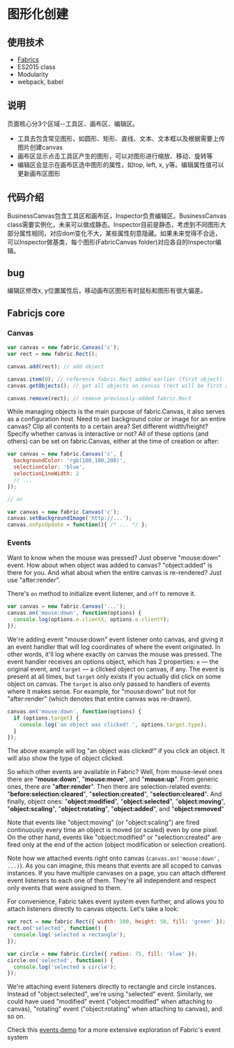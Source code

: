 # 图形化创建

## 使用技术

* [Fabrics](http://fabricjs.com/)
* ES2015 class
* Modularity
* webpack, babel

## 说明

页面核心分3个区域--工具区、画布区、编辑区。

* 工具去包含常见图形，如圆形、矩形、直线、文本、文本框以及根据需要上传图片创建canvas
* 画布区显示点击工具区产生的图形，可以对图形进行缩放、移动、旋转等
* 编辑区会显示在画布区选中图形的属性，如top, left, x, y等。编辑属性值可以更新画布区图形

## 代码介绍

BusinessCanvas包含工具区和画布区，Inspector负责编辑区。BusinessCanvas class需要实例化，未来可以做成静态。Inspector目前是静态，考虑到不同图形大部分属性相同，对应dom变化不大，某些属性刻意隐藏。如果未来觉得不合适，可以Inspector做基类，每个图形(FabricCanvas folder)对应各自的Inspector编辑。

## bug

编辑区修改x, y位置属性后，移动画布区图形有时鼠标和图形有很大偏差。

## Fabricjs core

### Canvas

```javascript
var canvas = new fabric.Canvas('c');
var rect = new fabric.Rect();

canvas.add(rect); // add object

canvas.item(0); // reference fabric.Rect added earlier (first object)
canvas.getObjects(); // get all objects on canvas (rect will be first and only)

canvas.remove(rect); // remove previously-added fabric.Rect
```

While managing objects is the main purpose of fabric.Canvas, it also serves as a configuration host. Need to set background color or image for an entire canvas? Clip all contents to a certain area? Set different width/height? Specify whether canvas is interactive or not? All of these options (and others) can be set on fabric.Canvas, either at the time of creation or after:

```javascript
var canvas = new fabric.Canvas('c', {
  backgroundColor: 'rgb(100,100,200)',
  selectionColor: 'blue',
  selectionLineWidth: 2
  // ...
});

// or

var canvas = new fabric.Canvas('c');
canvas.setBackgroundImage('http://...');
canvas.onFpsUpdate = function(){ /* ... */ };
```

### Events

Want to know when the mouse was pressed? Just observe "mouse:down" event. How about when object was added to canvas? "object:added" is there for you. And what about when the entire canvas is re-rendered? Just use "after:render".

There's `on` method to initialize event listener, and `off` to remove it.

```javascript
var canvas = new fabric.Canvas('...');
canvas.on('mouse:down', function(options) {
  console.log(options.e.clientX, options.e.clientY);
});
```

We're adding event "mouse:down" event listener onto canvas, and giving it an event handler that will log coordinates of where the event originated. In other words, it'll log where exactly on canvas the mouse was pressed. The event handler receives an options object, which has 2 properties: `e` — the original event, and `target` — a clicked object on canvas, if any. The event is present at all times, but `target` only exists if you actually did click on some object on canvas. The `target` is also only passed to handlers of events where it makes sense. For example, for "mouse:down" but not for "after:render" (which denotes that entire canvas was re-drawn).

```javascript
canvas.on('mouse:down', function(options) {
  if (options.target) {
    console.log('an object was clicked! ', options.target.type);
  }
});
```

The above example will log "an object was clicked!" if you click an object. It will also show the type of object clicked.

So which other events are available in Fabric? Well, from mouse-level ones there are "**mouse:down**", "**mouse:move**", and "**mouse:up**". From generic ones, there are "**after:render**". Then there are selection-related events: "**before:selection:cleared**", "**selection:created**", "**selection:cleared**". And finally, object ones: "**object:modified**", "**object:selected**", "**object:moving**", "**object:scaling**", "**object:rotating**", "**object:added**", and "**object:removed**"

Note that events like "object:moving" (or "object:scaling") are fired continuously every time an object is moved (or scaled) even by one pixel. On the other hand, events like "object:modified" or "selection:created" are fired only at the end of the action (object modification or selection creation).

Note how we attached events right onto canvas (`canvas.on('mouse:down', ...)`). As you can imagine, this means that events are all scoped to canvas instances. If you have multiple canvases on a page, you can attach different event listeners to each one of them. They're all independent and respect only events that were assigned to them.

For convenience, Fabric takes event system even further, and allows you to attach listeners directly to canvas objects. Let's take a look:

```javascript
var rect = new fabric.Rect({ width: 100, height: 50, fill: 'green' });
rect.on('selected', function() {
  console.log('selected a rectangle');
});

var circle = new fabric.Circle({ radius: 75, fill: 'blue' });
circle.on('selected', function() {
  console.log('selected a circle');
});
```

We're attaching event listeners directly to rectangle and circle instances. Instead of "object:selected", we're using "selected" event. Similarly, we could have used "modified" event ("object:modified" when attaching to canvas), "rotating" event ("object:rotating" when attaching to canvas), and so on.

Check this [events demo](http://fabricjs.com/events) for a more extensive exploration of Fabric's event system